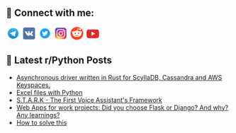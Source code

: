 ## 🔎 Connect with me:
[<img src="https://github.com/bullbesh/bullbesh/blob/main/images/Telegram.png" width="32" height="32" />](https://t.me/bullbesh)
[<img src="https://github.com/bullbesh/bullbesh/blob/main/images/VK.png" width="32" height="32" />](https://vk.com/bullbesh)
[<img src="https://github.com/bullbesh/bullbesh/blob/main/images/Twitter.png" width="32" height="32" />](https://twitter.com/bullbesh1)
[<img src="https://github.com/bullbesh/bullbesh/blob/main/images/Instagram.png" width="32" height="32" />](https://www.instagram.com/bullbesh)
[<img src="https://github.com/bullbesh/bullbesh/blob/main/images/Reddit.png" width="32" height="32" />](https://www.reddit.com/user/bullbesh)
[<img src="https://github.com/bullbesh/bullbesh/blob/main/images/YouTube.png" width="32" height="32" />](https://www.youtube.com/channel/UCtfjRs6uzgq5mfm8S06WTcg)

## 📕 Latest r/Python Posts
<!-- BLOG-POST-LIST:START -->
- [Asynchronous driver written in Rust for ScyllaDB, Cassandra and AWS Keyspaces.](https://www.reddit.com/r/Python/comments/16nh6i6/asynchronous_driver_written_in_rust_for_scylladb/)
- [Excel files with Python](https://www.reddit.com/r/Python/comments/16ngokm/excel_files_with_python/)
- [S.T.A.R.K - The First Voice Assistant&#39;s Framework](https://www.reddit.com/r/Python/comments/16ngdl2/stark_the_first_voice_assistants_framework/)
- [Web Apps for work projects: Did you choose Flask or Django? And why? Any learnings?](https://www.reddit.com/r/Python/comments/16nfteh/web_apps_for_work_projects_did_you_choose_flask/)
- [How to solve this](https://www.reddit.com/r/Python/comments/16nfilz/how_to_solve_this/)
<!-- BLOG-POST-LIST:END -->
